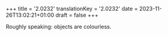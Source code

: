 +++
title = '2.0232'
translationKey = '2.0232'
date = 2023-11-26T13:02:21+01:00
draft = false
+++

Roughly speaking: objects are colourless.
